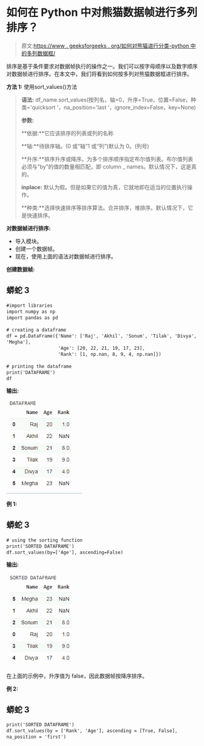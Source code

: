 # 如何在 Python 中对熊猫数据帧进行多列排序？

> 原文:[https://www . geeksforgeeks . org/如何对熊猫进行分类-python 中的多列数据框/](https://www.geeksforgeeks.org/how-to-sort-a-pandas-dataframe-by-multiple-columns-in-python/)

排序是基于条件要求对数据帧执行的操作之一。我们可以按字母顺序以及数字顺序对数据帧进行排序。在本文中，我们将看到如何按多列对熊猫数据框进行排序。

**方法 1:** 使用sort_values()方法

> **语法:** df_name.sort_values(按列名，轴=0，升序=True，位置=False，种类='quicksort '，na_position='last '，ignore_index=False，key=None)
> 
> **参数:**
> 
> **依据:**它应该排序的列表或列的名称
> 
> **轴:**待排序轴。(0 或“轴”1 或“列”)默认为 0。(列号)
> 
> **升序:**排序升序或降序。为多个排序顺序指定布尔值列表。布尔值列表必须与“by”的值的数量相匹配，即 column _ names。默认情况下，这是真的。
> 
> **inplace:** 默认为假。但是如果它的值为真，它就地即在适当的位置执行操作。
> 
> **种类:**选择快速排序等排序算法。合并排序，堆排序。默认情况下，它是快速排序。

**对数据帧进行排序:**

*   导入模块。
*   创建一个数据帧。
*   现在，使用上面的语法对数据帧进行排序。

**创建数据帧:**

## 蟒蛇 3

```
#import libraries
import numpy as np
import pandas as pd

# creating a dataframe
df = pd.DataFrame({'Name': ['Raj', 'Akhil', 'Sonum', 'Tilak', 'Divya', 'Megha'],
                   'Age': [20, 22, 21, 19, 17, 23],
                   'Rank': [1, np.nan, 8, 9, 4, np.nan]})

# printing the dataframe
print('DATAFRAME')
df
```

**输出:**

![](img/2350c97bd67a40127dd0512ad7c74062.png)

**例 1:**

## 蟒蛇 3

```
# using the sorting function
print('SORTED DATAFRAME')
df.sort_values(by=['Age'], ascending=False)
```

**输出:**

![](img/91f37d53193a7e92b00f38e030fc1a7a.png)

在上面的示例中，升序值为 false，因此数据帧按降序排序。

**例 2:**

## 蟒蛇 3

```
print('SORTED DATAFRAME')
df.sort_values(by = ['Rank', 'Age'], ascending = [True, False], na_position = 'first')
```
